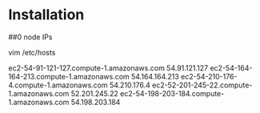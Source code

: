# Installation
##0 node IPs


vim /etc/hosts

ec2-54-91-121-127.compute-1.amazonaws.com 54.91.121.127
ec2-54-164-164-213.compute-1.amazonaws.com 54.164.164.213
ec2-54-210-176-4.compute-1.amazonaws.com 54.210.176.4
ec2-52-201-245-22.compute-1.amazonaws.com 52.201.245.22
ec2-54-198-203-184.compute-1.amazonaws.com 54.198.203.184

</p>